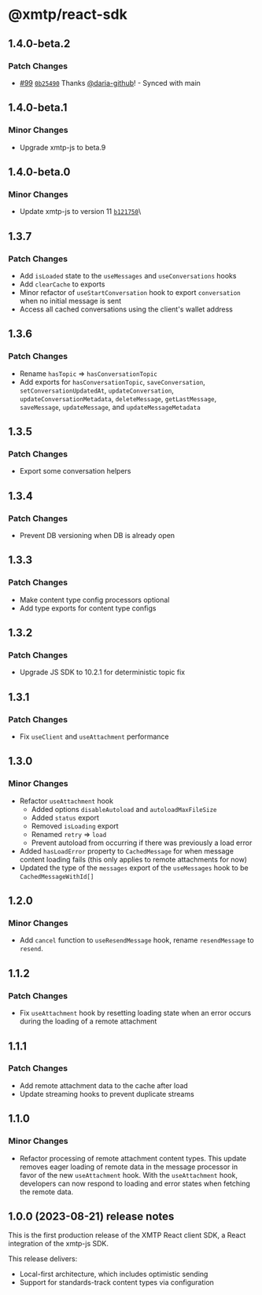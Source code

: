 # @xmtp/react-sdk

## 1.4.0-beta.2

### Patch Changes

- [#99](https://github.com/xmtp/xmtp-web/pull/99) [`0b25490`](https://github.com/xmtp/xmtp-web/commit/0b25490d5facccd2aed50224e1f1ecf76cff873d) Thanks [@daria-github](https://github.com/daria-github)! - Synced with main

## 1.4.0-beta.1

### Minor Changes

- Upgrade xmtp-js to beta.9

## 1.4.0-beta.0

### Minor Changes

- Update xmtp-js to version 11 [`b121750`](https://github.com/xmtp/xmtp-web/commit/b121750f33f42ee40a9d3a5b4d196c433d1209e5)\

## 1.3.7

### Patch Changes

- Add `isLoaded` state to the `useMessages` and `useConversations` hooks
- Add `clearCache` to exports
- Minor refactor of `useStartConversation` hook to export `conversation` when no initial message is sent
- Access all cached conversations using the client's wallet address

## 1.3.6

### Patch Changes

- Rename `hasTopic` => `hasConversationTopic`
- Add exports for `hasConversationTopic`, `saveConversation`, `setConversationUpdatedAt`, `updateConversation`, `updateConversationMetadata`, `deleteMessage`, `getLastMessage`, `saveMessage`, `updateMessage`, and `updateMessageMetadata`

## 1.3.5

### Patch Changes

- Export some conversation helpers

## 1.3.4

### Patch Changes

- Prevent DB versioning when DB is already open

## 1.3.3

### Patch Changes

- Make content type config processors optional
- Add type exports for content type configs

## 1.3.2

### Patch Changes

- Upgrade JS SDK to 10.2.1 for deterministic topic fix

## 1.3.1

### Patch Changes

- Fix `useClient` and `useAttachment` performance

## 1.3.0

### Minor Changes

- Refactor `useAttachment` hook
  - Added options `disableAutoload` and `autoloadMaxFileSize`
  - Added `status` export
  - Removed `isLoading` export
  - Renamed `retry` => `load`
  - Prevent autoload from occurring if there was previously a load error
- Added `hasLoadError` property to `CachedMessage` for when message content loading fails (this only applies to remote attachments for now)
- Updated the type of the `messages` export of the `useMessages` hook to be `CachedMessageWithId[]`

## 1.2.0

### Minor Changes

- Add `cancel` function to `useResendMessage` hook, rename `resendMessage` to `resend`.

## 1.1.2

### Patch Changes

- Fix `useAttachment` hook by resetting loading state when an error occurs during the loading of a remote attachment

## 1.1.1

### Patch Changes

- Add remote attachment data to the cache after load
- Update streaming hooks to prevent duplicate streams

## 1.1.0

### Minor Changes

- Refactor processing of remote attachment content types. This update removes eager loading of remote data in the message processor in favor of the new `useAttachment` hook. With the `useAttachment` hook, developers can now respond to loading and error states when fetching the remote data.

## 1.0.0 (2023-08-21) release notes

This is the first production release of the XMTP React client SDK, a React integration of the xmtp-js SDK.

This release delivers:

- Local-first architecture, which includes optimistic sending
- Support for standards-track content types via configuration

